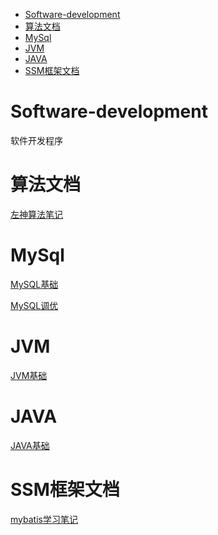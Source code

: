 
<!--ts-->
* [Software-development](#software-development)
* [算法文档](#算法文档)
* [MySql](#mysql)
* [JVM](#jvm)
* [JAVA](#java)
* [SSM框架文档](#ssm框架文档)

<!-- Created by https://github.com/ekalinin/github-markdown-toc -->
<!-- Added by: runner, at: Tue Apr 18 12:17:43 UTC 2023 -->

<!--te-->

# Software-development

软件开发程序

# 算法文档

[左神算法笔记](https://github.com/Sui-Xing/Software-development/blob/main/%E7%AE%97%E6%B3%95/%E7%AE%97%E6%B3%95%E9%A2%98%E7%AC%94%E8%AE%B0.md)

# MySql
[MySQL基础](https://github.com/Sui-Xing/Software-development/blob/main/%E5%90%8E%E7%AB%AF/mysql%E5%9F%BA%E7%A1%80.md)

[MySQL调优](https://github.com/Sui-Xing/Software-development/blob/main/%E5%90%8E%E7%AB%AF/mysql%E8%B0%83%E4%BC%98.md)

# JVM
[JVM基础](https://github.com/Sui-Xing/Software-development/blob/main/%E5%90%8E%E7%AB%AF/JVM%E5%9F%BA%E7%A1%80.md)

# JAVA
[JAVA基础](https://github.com/Sui-Xing/Software-development/blob/main/%E5%90%8E%E7%AB%AF/Java/java%E5%9F%BA%E7%A1%80.md)

# SSM框架文档
[mybatis学习笔记](https://github.com/Sui-Xing/Software-development/blob/main/%E5%90%8E%E7%AB%AF/SSM/Mybatis%E5%AD%A6%E4%B9%A0%E7%AC%94%E8%AE%B0.md)
